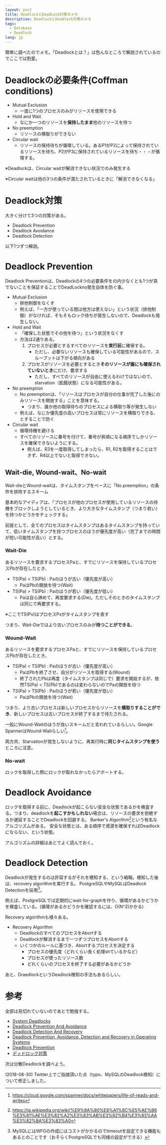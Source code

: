 ```yaml
---
layout: post
title: DeadlockとDeadLock対策のメモ
description: DeadlockとDeadlock対策のメモ
tags:
  - Database
  - Deadlock
lang: jp
---
```


簡単に調べたのでメモ。「Deadlockとは？」は色んなところで解説されているのでここでは割愛。

# Deadlockの必要条件(Coffman conditions)
* Mutual Exclusion
  * 一度に1つのプロセスのみがリソースを使用できる
* Hold and Wait
  * なにか一つのリソースを**保持したまま**他のリソースを待つ
* No preemption
  * リソースの横取りができない
* Circular wait
  * リソースの保持待ちが循環している。あるP1がP2によって保持されているリソースを待ち、P2がP3に保持されているリソースを待ち・・・が循環する。

※Deadlockは、Circular waitが解消できない状況でのみ発生する

※Circular waitは他の3つの条件が満たされているときに「解消できなくなる」

# Deadlock対策
大きく分けて3つの対策がある。
* Deadlock Prevention
* Deadlock Avoidance
* Deadlock Detection

以下1つずつ解説。

# Deadlock Prevention
Deadlock Preventionは、Deadlockの4つの必要条件をの内少なくとも1つが真でないことを保証することでDeadLockno発生自体を防ぐ事。
* Mutual Exclusion
  * 排他制御をなくす
  * 例えば、「一方が使っている間は他方は使えない」という状況（排他制御）がなければ、そもそもロック待ちが発生しないので、Deadlockも発生しない。
* Hold and Wait
  * 「確保した状態でその他を待つ」という状況をなくす
  * 方法は2通りある。
    1. プロセスが必要とするすべてのリソースを**実行前**に確保する。
       * ただし、必要ないリソースも確保している可能性があるので、スループットは下がる傾向がある
    2. プロセスがリソースを必要とするとき**そのリソースが誰にも確保されていないとき**にだけ、要求する
       * ただし、すべてのリソースが自由に使えるわけではないので、starvation（飢餓状態）になる可能性がある。
* No preemption
  * No preemptionは、「リソースはプロセスが自分の仕事が完了した後にのみリソースを開放する」ことを意味する。
    * つまり、誰か他の取得待ちのプロセスによる横取り等が発生しない
  * 例えば、なにか優先度の高いプロセスは常にリソースを横取りできる、とすることで防ぐ
* Circular wait
  * 循環待機を避ける
  * すべてのリソースに番号を付けて、番号が昇順になる順序でしかリソースを確保できないようにする。
    * 例えば、R3を一度取得してしまったら、R1, R2を取得することはできず、R4以上でないと取得できない。

## Wait-die, Wound-wait、No-wait
Wait-dieとWound-waitは、タイムスタンプをベースに「No preemption」の条件を排除するスキーム

基本的なアイディアは、「プロセスが他のプロセスが使用しているリソースの待機をブロックしようとしているとき、より大きなタイムスタンプ（つまり若い）を持つかどうかをチェックする」

前提として、全てのプロセスはタイムスタンプはあるタイムスタンプを持っていて、低いタイムスタンプを持つプロセスのほうが優先度が高い（完了までの時間が短い可能性が高い）とする。

### Wait-Die
あるリソースを要求するプロセスPaと、すでにリソースを保持しているプロセスPbが存在したとき、
* TS(Pa) < TS(Pb) : Paのほうが古い（優先度が高い）
  * PaはPbの開放を待つ(Wait)
* TS(Pa) > TS(Pb) : Paのほうが若い（優先度が低い）
  * Paは自ら諦めて、再度要求する(Die)。ただしそのときのタイムスタンプは同じで再要求する。

※ここでTS(Px)はプロセスPxがタイムスタンプを表す

つまり、Wait-Dieではより古いプロセスのみが**待つことができる**。

### Wound-Wait
あるリソースを要求するプロセスPaと、すでにリソースを保持しているプロセスPbが存在したとき、
* TS(Pa) < TS(Pb) : Paのほうが古い（優先度が高い）
  * PaはPbを終了させ、自分がリソースを取得する(Wound)
  * 終了されたPbは再度（タイムスタンプは同じで）要求を開始するが、依然TS(Pa) < TS(Pb)であるのは変わらないのでPaの開放を待つ
* TS(Pa) > TS(Pb) : Paのほうが若い（優先度が低い）
  * PaはPbの開放を待つ(Wait)

つまり、より古いプロセスは新しいプロセスからリソースを**横取りすることができ**、新しいプロセスは古いプロセスが終了するまで待たされる。

一般にWound-Waitのほうが良いスキームだと言われているらしい。Google SpannerはWound-Waitらしい[^spanner]。

両方共、Starvationが発生しないように、再実行時に**同じタイムスタンプを使う**ところに注意。

[^spanner]:https://cloud.google.com/spanner/docs/whitepapers/life-of-reads-and-writes

### No-wait
ロックを取得した際にロックが取れなかったらアボートする。

# Deadlock Avoidance
ロックを取得する前に、Deadlockが起こらない安全な状態であるかを検査する。つまり、deadlockを**起こすかもしれない**場合は、リソースの要求を拒絶するか遅延することでDeadlockを回避する。
Banker's Algorithm[^bankers_algorithm]という有名なアルゴリズムがある。
安全な状態とは、ある順序で資源を確保すればDeadlockにならない、という状態。

アルゴリズムの詳細はあとでよく読んでおく。

[^bankers_algorithm]: https://ja.wikipedia.org/wiki/%E9%8A%80%E8%A1%8C%E5%AE%B6%E3%81%AE%E3%82%A2%E3%83%AB%E3%82%B4%E3%83%AA%E3%82%BA%E3%83%A0

# Deadlock Detection
Deadlockが発生するのは許容するがそれを検知する、という戦略。検知した後は、recovery algorithmを実行する。
PostgreSQLやMySQLはDeadlock Detectionを採用[^deadlock_detection]。

例えば、PostgreSQLでは定期的にwait-for-graphを作り、循環があるかどうかを検査している。(循環があるかどうかを確認するには、O(N^2)かかる)

Recovery algorithmも様々ある。

* Recovery Algorithm
  * DeadlockのすべてのプロセスをAbortする
  * Deadlockが解消するまで一つずつプロセスをAbortする
  * いくつかのルールに基づき、Abortするプロセスを決定する
    * プロセスの優先度（どれくらい長く処理shているかなど）
    * プロセスが使ったリソース数
    * どれくらいのプロセスを終了する必要があるかどうか

あと、DraedlockというDeadlock検知の手法もあるらしい。

[^deadlock_detection]: MySQLにはWFGの作成にはコストがかかるのでtimeoutを設定できる機能もあるとのことです（おそらくPostgreSQLでも同様の設定ができる）

# 参考
全部は見切れていないのであとで勉強する。
* [System Deadlocks](https://people.cs.umass.edu/~mcorner/courses/691J/papers/TS/coffman_deadlocks/coffman_deadlocks.pdf)
* [Deadlock Prevention And Avoidance](https://www.geeksforgeeks.org/deadlock-prevention/)
* [Deadlock Detection And Recovery](https://www.geeksforgeeks.org/deadlock-detection-recovery/)
* [Deadlock Prevention, Avoidance, Detection and Recovery in Operating Systems](https://javajee.com/deadlock-prevention-avoidance-detection-and-recovery-in-operating-systems)
* [Deadlock Prevention](http://www.cs.colostate.edu/~cs551/CourseNotes/Deadlock/WaitWoundDie.html)
* [デッドロック対策](https://qiita.com/kumagi/items/1b45352160c101928d7e)

次は分散Deadlockを調べよう。

(2018-08-30) Twitter上でご指摘頂いた点（typo、MySQLのDeadlock検知）について修正しました。

